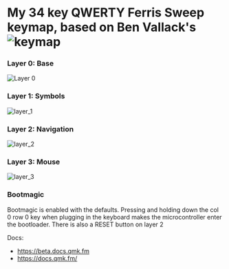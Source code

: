 My 34 key QWERTY Ferris Sweep keymap, based on Ben Vallack's ![keymap](https://github.com/benvallack/34-QMK-Ferris-Sweep)
=========================================================================================================================



### Layer 0: Base

![Layer 0](https://i.imgur.com/hwLtJIW.png)


### Layer 1: Symbols

![layer_1](https://i.imgur.com/wxSqMQr.png)


### Layer 2: Navigation

![layer_2](https://i.imgur.com/ZauMu1Y.png)


### Layer 3: Mouse

![layer_3](https://i.imgur.com/DusQAKF.png)




### Bootmagic
Bootmagic is enabled with the defaults.
Pressing and holding down the col 0 row 0 key when plugging in the keyboard makes the microcontroller enter the bootloader.
There is also a RESET button on layer 2


Docs:
* https://beta.docs.qmk.fm
* https://docs.qmk.fm/
